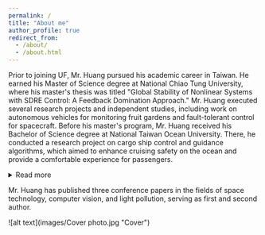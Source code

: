 ```yaml
---
permalink: /
title: "About me"
author_profile: true
redirect_from: 
  - /about/
  - /about.html
---
```


Prior to joining UF, Mr. Huang pursued his academic career in Taiwan. He earned his Master of Science degree at National Chiao Tung University, where his master's thesis was titled "Global Stability of Nonlinear Systems with SDRE Control: A Feedback Domination Approach." 
Mr. Huang executed several research projects and independent studies, including work on autonomous vehicles for monitoring fruit gardens and fault-tolerant control for spacecraft. Before his master's program, Mr. Huang received his Bachelor of Science degree at National Taiwan Ocean University. There, he conducted a research project on cargo ship control and guidance algorithms, which aimed to enhance cruising safety on the ocean and provide a comfortable experience for passengers. 

<!-- A data-driven personal website -->
<!-- ====== -->
<details>
<summary>Read more</summary>

Mr. Huang has experience in both industrial companies and academic institutes. He served as an R&D engineer at Kingstone Technology Company, where he conducted flash disk circuit design and quality inspection, successfully creating the first circuit layout under strict EMI regulations. Later, he joined Academia Sinica as a research assistant, focusing on indoor localization via monocular SLAM techniques to help navigate people in unfamiliar buildings. He then joined SpaceLab at National Cheng Kung University as a research assistant, advising undergraduate research projects and conducting CubeSat payload development. At SpaceLab, Mr. Huang collaborated with companies and government institutes to develop space-based technologies aimed at creating a more convenient environment for people around the world.

<!-- Getting started -->
<!-- ====== -->
</details>

Mr. Huang has published three conference papers in the fields of space technology, computer vision, and light pollution, serving as first and second author.



![alt text](images/Cover photo.jpg "Cover")

